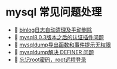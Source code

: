 # mysql 常见问题处理

* 📄 [binlog日志自动清理及手动删除](siyuan://blocks/20241018112405-jk2ms2c)
* 📄 [mysql8.0.3版本之后的认证插件问题](siyuan://blocks/20241018113553-zgu3zlm)
* 📄 [mysqldump导出函数和事件提示无权限](siyuan://blocks/20241018112549-t1qgkpc)
* 📄 [mysqldump解决 DEFINER 问题](siyuan://blocks/20241018112456-huon8tu)
* 📄 [忘记root密码，root远程登录](siyuan://blocks/20241018112345-f2h99le)

## 

　　‍
